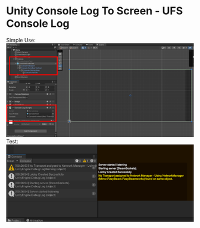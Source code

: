 # Unity Console Log To Screen - UFS Console Log
 Simple Use:<br>
<img src="https://raw.githubusercontent.com/utkayfirat/Unity-Console-Log-To-Screen/refs/heads/main/simple-use.png"><br>
 Test:<br>
 <img src="https://raw.githubusercontent.com/utkayfirat/Unity-Console-Log-To-Screen/refs/heads/main/showcase.png">
